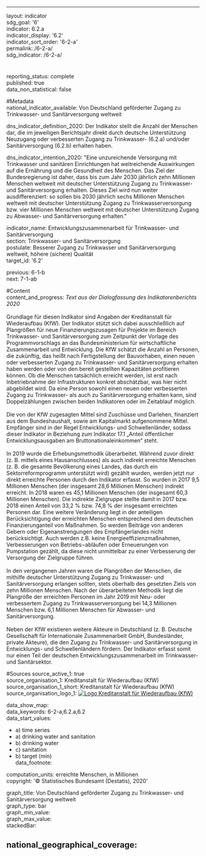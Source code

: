 ---
                   
layout: indicator                   
sdg_goal: '6'                   
indicator: 6.2.a                   
indicator_display: '6.2'                   
indicator_sort_order: '6-2-a'                   
permalink: /6-2-a/                   
sdg_indicator: /6-2-a/                   

#                   
reporting_status: complete                   
published: true                   
data_non_statistical: false                   


#Metadata                   
national_indicator_available: Von Deutschland geförderter Zugang zu Trinkwasser- und Sanitärversorgung weltweit                   

dns_indicator_definition_2020: Der Indikator stellt die Anzahl der Menschen dar, die im jeweiligen Berichtsjahr direkt durch deutsche Unterstützung Neuzugang oder verbesserten Zugang zu Trinkwasser- (6.2.a) und/oder Sanitär&shy;versorgung (6.2.b) erhalten haben.                   

dns_indicator_intention_2020: "Eine unzureichende Versorgung mit Trinkwasser und sanitären Einrichtungen hat weitreichende Auswirkungen auf die Ernährung und die Gesundheit des Menschen. Das Ziel der Bundesregierung ist daher, dass bis zum Jahr 2030 jährlich zehn Millionen Menschen weltweit mit deutscher Unterstützung Zugang zu Trinkwasser- und Sanitär&shy;versorgung erhalten. Dieses Ziel wird nun weiter ausdifferenziert: so sollen bis 2030 jährlich sechs Millionen Menschen weltweit mit deutscher Unterstützung Zugang zu Trinkwasserversorgung bzw. vier Millionen Menschen weltweit mit deutscher Unterstützung Zugang zu Abwasser- und Sanitär&shy;versorgung erhalten."                   

indicator_name: Entwicklungs&shy;zusammen&shy;arbeit für Trinkwasser- und Sanitär&shy;versorgung                   
section: Trinkwasser- und Sanitärversorgung                   
postulate: Besserer Zugang zu Trinkwasser und Sanitärversorgung weltweit, höhere (sichere) Qualität                   
target_id: '6.2'                   

previous: 6-1-b                   
next: 7-1-ab                   

#Content                    
content_and_progress: <i> Text aus der Dialogfassung des Indikatorenberichts 2020</i><br><br>Grundlage für diesen Indikator sind Angaben der Kreditanstalt für Wiederaufbau (KfW). Der Indikator stützt sich dabei ausschließlich auf Plangrößen für neue Finanzierungszusagen für Projekte im Bereich Trinkwasser- und Sanitärversorgung zum Zeitpunkt der Vorlage des Programmvorschlags an das Bundesministerium für wirtschaftliche Zusammenarbeit und Entwicklung. Die KfW schätzt die Anzahl an Personen, die zukünftig, das heißt nach Fertigstellung der Bauvorhaben, einen neuen oder verbesserten Zugang zu Trinkwasser- und Sanitärversorgung erhalten haben werden oder von den bereit gestellten Kapazitäten profitieren können. Ob die Menschen tatsächlich erreicht werden, ist erst nach Inbetriebnahme der Infrastrukturen konkret abschätzbar, was hier nicht abgebildet wird. Da eine Person sowohl einen neuen oder verbesserten Zugang zu Trinkwasser- als auch zu Sanitärversorgung erhalten kann, sind Doppelzählungen zwischen beiden Indikatoren oder im Zeitablauf möglich.<br><br>Die von der KfW zugesagten Mittel sind Zuschüsse und Darlehen, finanziert aus dem Bundeshaushalt, sowie am Kapitalmarkt aufgenommene Mittel. Empfänger sind in der Regel Entwicklungs- und Schwellenländer, sodass dieser Indikator in Beziehung zum Indikator 17.1 „Anteil öffentlicher Entwicklungsausgaben am Bruttonationaleinkommen“ steht.<br><br>In 2019 wurde die Erhebungsmethodik überarbeitet. Während zuvor direkt (z. B. mittels eines Hausanschlusses) als auch indirekt erreichte Menschen (z. B. die gesamte Bevölkerung eines Landes, das durch ein Sektorreformprogramm unterstützt wird) gezählt wurden, werden jetzt nur direkt erreichte Personen durch den Indikator erfasst. So wurden in 2017&nbsp;9,5 Millionen Menschen (der insgesamt 28,6 Millionen Menschen) indirekt erreicht. In 2018 waren es 45,1 Millionen Menschen (der insgesamt 60,3 Millionen Menschen). Die indirekte Zielgruppe stellte damit in 2017 bzw. 2018 einen Anteil von 33,2&nbsp;% bzw. 74,8&nbsp;% der insgesamt erreichten Personen dar. Eine weitere Veränderung liegt in der anteiligen Berücksichtigung der erreichten Menschen entsprechend dem deutschen Finanzierunganteil von Maßnahmen. So werden Beiträge von anderen Gebern oder Eigenanstrengungen des Empfängerlandes nicht berücksichtigt. Auch werden z.B. keine Energieeffizienzmaßnahmen, Verbesserungen von Betriebs¬abläufen oder Erneuerungen von Pumpstation gezählt, da diese nicht unmittelbar zu einer Verbesserung der Versorgung der Zielgruppe führen.<br><br>In den vergangenen Jahren waren die Plangrößen der Menschen, die mithilfe deutscher Unterstützung Zugang zu Trinkwasser- und Sanitärversorgung erlangen sollten, stets oberhalb des gesetzten Ziels von zehn Millionen Menschen. Nach der überarbeiteten Methodik liegt die Plangröße der erreichten Personen im Jahr 2019 mit Neu- oder verbessertem Zugang zu Trinkwasserversorgung bei 14,3 Millionen Menschen bzw. 6,1 Millionen Menschen für Abwasser- und Sanitärversorgung.<br><br>Neben der KfW existieren weitere Akteure in Deutschland (z. B. Deutsche Gesellschaft für Internationale Zusammenarbeit GmbH, Bundesländer, private Akteure), die den Zugang zu Trinkwasser- und Sanitärversorgung in Entwicklungs- und Schwellenländern fördern. Der Indikator erfasst somit nur einen Teil der deutschen Entwicklungszusammenarbeit im Trinkwasser- und Sanitärsektor.                   

#Sources
source_active_1: true                           
source_organisation_1: Kreditanstalt für Wiederaufbau (KfW)                           
source_organisation_1_short: Kreditanstalt für Wiederaufbau (KfW)                           
source_organisation_logo_1: <a href="https://www.kfw.de/kfw.de.html"><img src="https://g205sdgs.github.io/sdg-indicators/public/logos/kfw.png" alt="Logo Kreditanstalt für Wiederaufbau (KfW)" title="Klicken Sie hier um zu der Homepage der Organisation zu gelangen" /></a>

data_show_map:                    
data_keywords: 6-2-a,6.2.a,6.2                   
data_start_values: 
 - a) time series
 - a) drinking water and sanitation
 - b) drinking water
 - c) sanitation
 - b) target (min)                   
data_footnote:                    

computation_units: erreichte Menschen, in Millionen                   
copyright: '&copy; Statistisches Bundesamt (Destatis), 2020'                   

graph_title: Von Deutschland geförderter Zugang zu Trinkwasser- und Sanitär&shy;versorgung weltweit                   
graph_type: bar                   
graph_min_value:                    
graph_max_value:                    
stackedBar:                    

national_geographical_coverage:                    
---